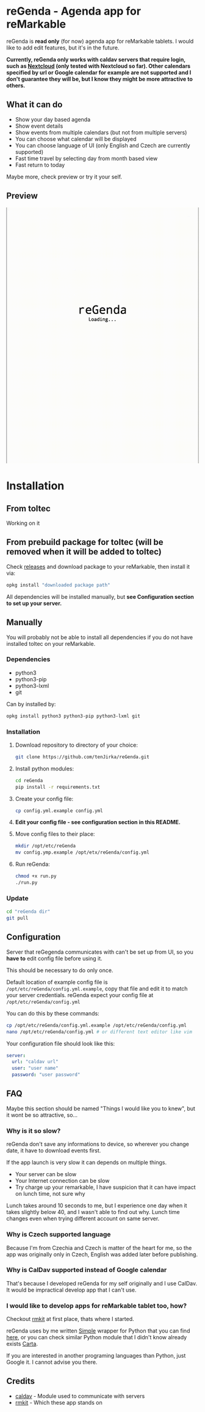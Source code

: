 # reGenda - Agenda app for reMarkable

reGenda is **read only** (for now) agenda app for reMarkable tablets. I would like to add edit features, but it's in the future.

**Currently, reGenda only works with caldav servers that require login, such as [Nextcloud](https://nextcloud.com/) (only tested with Nextcloud so far). Other calendars specified by url or Google calendar for example are not supported and I don't guarantee they will be, but I know they might be more attractive to others.**

## What it can do

- Show your day based agenda
- Show event details
- Show events from multiple calendars (but not from multiple servers)
- You can choose what calendar will be displayed
- You can choose language of UI (only English and Czech are currently supported)
- Fast time travel by selecting day from month based view
- Fast return to today

Maybe more, check preview or try it your self.

## Preview

<img src="previews/Preview1.gif" style="zoom:67%;" />

# Installation

## From toltec

Working on it

## From prebuild package for toltec (will be removed when it will be added to toltec)

Check [releases](https://github.com/tenJirka/reGenda/releases) and download package to your reMarkable, then install it via:

```bash
opkg install "downloaded package path"
```

All dependencies will be installed manually, but **see Configuration section to set up your server.**

## Manually

You will probably not be able to install all dependencies if you do not have installed toltec on your reMarkable.

### Dependencies

- python3
- python3-pip
- python3-lxml
- git

Can by installed by:

```bash
opkg install python3 python3-pip python3-lxml git
```

### Installation

1. Download repository to directory of your choice:

   ```bash
   git clone https://github.com/tenJirka/reGenda.git
   ```

2. Install python modules:

   ```bash
   cd reGenda
   pip install -r requirements.txt
   ```

3. Create your config file:

   ```bash
   cp config.yml.example config.yml
   ```

4. **Edit your config file - see configuration section in this README.**

5. Move config files to their place:

   ```bash
   mkdir /opt/etc/reGenda
   mv config.ymp.example /opt/etx/reGenda/config.yml
   ```

6. Run reGenda:

   ```bash
   chmod +x run.py
   ./run.py
   ```

### Update

```bash
cd "reGenda dir"
git pull
```

## Configuration

Server that reGegenda communicates with can't be set up from UI, so you **have to** edit config file before using it.

This should be necessary to do only once.

Default location of example config file is `/opt/etc/reGenda/config.yml.example`, copy that file and edit it to match your server credentials. reGenda expect your config file at `/opt/etc/reGenda/config.yml`

You can do this by these commands:

```bash
cp /opt/etc/reGenda/config.yml.example /opt/etc/reGenda/config.yml
nano /opt/etc/reGenda/config.yml # or different text editor like vim
```

Your configuration file should look like this:

```yaml
server:
  url: "caldav url"
  user: "user name"
  password: "user password"
```

## FAQ

Maybe this section should be named "Things I would like you to knew", but it wont be so attractive, so…

### Why is it so slow?

reGenda don't save any informations to device, so wherever you change date, it have to download events first.

If the app launch is very slow it can depends on multiple things.

- Your server can be slow
- Your Internet connection can be slow
- Try charge up your remarkable, I have suspicion that it can have impact on lunch time, not sure why

Lunch takes around 10 seconds to me, but I experience one day when it takes slightly below 40, and I wasn't able to find out why. Lunch time changes even when trying different account on same server.

### Why is Czech supported language

Because I'm from Czechia and Czech is matter of the heart for me, so the app was originally only in Czech, English was added later before publishing.

### Why is CalDav supported instead of Google calendar

That's because I  developed reGenda for my self originally and I use CalDav. It would be impractical develop app that I can't use.

### I would like to develop apps for reMarkable tablet too, how?

Checkout [rmkit](https://rmkit.dev/) at first place, thats where I started.

reGenda uses by me written [Simple](https://rmkit.dev/apps/sas) wrapper for Python that you can find [here](https://github.com/tenJirka/rm-pySAS), or you can check similar Python module that I didn't know already exists [Carta](https://github.com/Jayy001/Carta).

If you are interested in another programing languages than Python, just Google it. I cannot advise you there.

## Credits

- [caldav](https://github.com/python-caldav/caldav) - Module used to communicate with servers
- [rmkit](https://rmkit.dev/) - Which these app stands on
